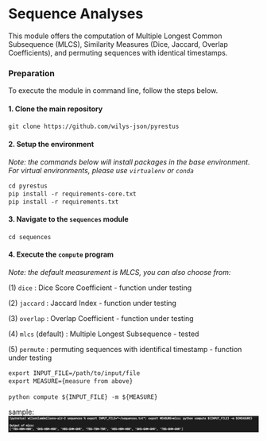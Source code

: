 # Sequence Analyses

This module offers the computation of Multiple Longest Common Subsequence (MLCS), Similarity Measures (Dice, Jaccard, Overlap Coefficients), and permuting sequences with identical timestamps.

### Preparation

To execute the module in command line, follow the steps below.

#### 1. Clone the main repository

```
git clone https://github.com/wilys-json/pyrestus
```

#### 2. Setup the environment

*Note: the commands below will install packages in the base environment. For virtual environments, please use `virtualenv` or `conda`*

```
cd pyrestus
pip install -r requirements-core.txt
pip install -r requirements.txt
```

#### 3. Navigate to the `sequences` module

```
cd sequences
```

#### 4. Execute the `compute` program

*Note: the default measurement is MLCS, you can also choose from:*

(1) `dice` : Dice Score Coefficient - function under testing

(2) `jaccard` : Jaccard Index - function under testing

(3) `overlap` : Overlap Coefficient - function under testing

(4) `mlcs` (default) : Multiple Longest Subsequence - tested

(5) `permute` : permuting sequences with identifical timestamp - function under testing


```
export INPUT_FILE=/path/to/input/file
export MEASURE={measure from above}

python compute ${INPUT_FILE} -m ${MEASURE}
```

sample:
![demo](demo/demo.png)



